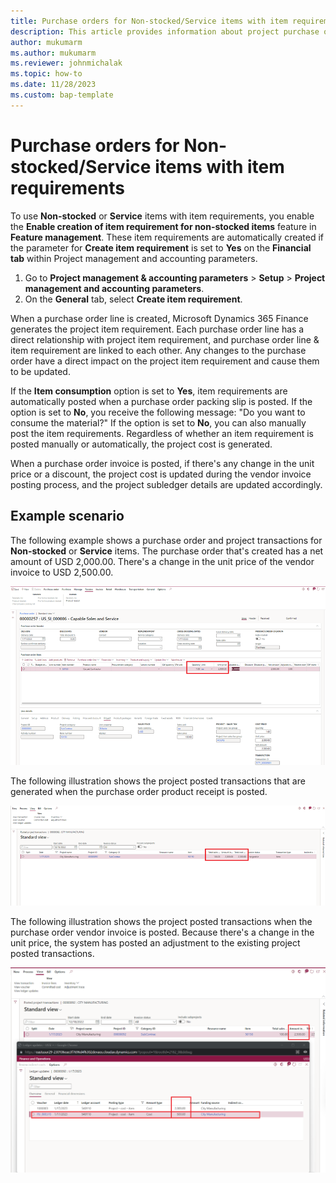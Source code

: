 ```yaml
---
title: Purchase orders for Non-stocked/Service items with item requirements
description: This article provides information about project purchase orders for Non-stocked/Service items with item requirements.
author: mukumarm
ms.author: mukumarm
ms.reviewer: johnmichalak
ms.topic: how-to
ms.date: 11/28/2023
ms.custom: bap-template
---
```


# Purchase orders for Non-stocked/Service items with item requirements

To use **Non-stocked** or **Service** items with item requirements, you enable the **Enable creation of item requirement for non-stocked items** feature in **Feature management**. These item requirements are automatically created if the parameter for **Create item requirement** is set to **Yes** on the **Financial tab** within Project management and accounting parameters.

1. Go to **Project management & accounting parameters** \> **Setup** \> **Project management and accounting parameters**.
1. On the **General** tab, select **Create item requirement**.

When a purchase order line is created, Microsoft Dynamics 365 Finance generates the project item requirement. Each purchase order line has a direct relationship with project item requirement, and purchase order line & item requirement are linked to each other. Any changes to the purchase order have a direct impact on the project item requirement and cause them to be updated.

If the **Item consumption** option is set to **Yes**, item requirements are automatically posted when a purchase order packing slip is posted. If the option is set to **No**, you receive the following message: "Do you want to consume the material?" If the option is set to **No**, you can also manually post the item requirements. Regardless of whether an item requirement is posted manually or automatically, the project cost is generated.

When a purchase order invoice is posted, if there's any change in the unit price or a discount, the project cost is updated during the vendor invoice posting process, and the project subledger details are updated accordingly.

## Example scenario

The following example shows a purchase order and project transactions for **Non-stocked** or **Service** items. The purchase order that's created has a net amount of USD 2,000.00. There's a change in the unit price of the vendor invoice to USD 2,500.00.

![Purchase order and project transactions.](media/NSTKWithIRPurchaseorder.png)

The following illustration shows the project posted transactions that are generated when the purchase order product receipt is posted.

![Project posted transactions after product receipt.](media/NSTKWithIRPurchaseProductReceipt.png)

The following illustration shows the project posted transactions when the purchase order vendor invoice is posted. Because there's a change in the unit price, the system has posted an adjustment to the existing project posted transactions.

![Screenshot of project posted transactions after vendor invoice.](media/NSTKWithIRProjectPostedTransafterVendorInvoice.png)
